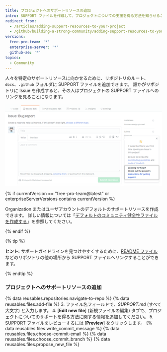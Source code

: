 ```yaml
---
title: プロジェクトへのサポートリソースの追加
intro: SUPPORT ファイルを作成して、プロジェクトについての支援を得る方法を知らせることができます。
redirect_from:
  - /articles/adding-support-resources-to-your-project
  - /github/building-a-strong-community/adding-support-resources-to-your-project
versions:
  free-pro-team: '*'
  enterprise-server: '*'
  github-ae: '*'
topics:
  - Community
---
```


人々を特定のサポートリソースに向かせるために、リポジトリのルート、`docs`、`.github` フォルダに SUPPORT ファイルを追加できます。 誰かがリポジトリに Issue を作成すると、その人はプロジェクトの SUPPORT ファイルへのリンクを見ることになります。

![サポートガイドライン](/assets/images/help/issues/support_guidelines_in_issue.png)

{% if currentVersion == "free-pro-team@latest" or enterpriseServerVersions contains currentVersion %}

Organization またはユーザアカウントのデフォルトのサポートリソースを作成できます。 詳しい情報については「[デフォルトのコミュニティ健全性ファイルを作成する](/communities/setting-up-your-project-for-healthy-contributions/creating-a-default-community-health-file)」を参照してください。

{% endif %}

{% tip %}

**ヒント:** サポートガイドラインを見つけやすくするために、[README ファイル](/articles/about-readmes/)などのリポジトリの他の場所から SUPPORT ファイルへリンクすることができます。

{% endtip %}

### プロジェクトへのサポートリソースの追加

{% data reusables.repositories.navigate-to-repo %}
{% data reusables.files.add-file %}
3. ファイル名フィールドで、*SUPPORT.md* (すべて大文字) と入力します。
4. [**Edit new file**] (新規ファイルの編集) タブで、プロジェクトについてのサポートを得る方法に関する情報を追加してください。
5. SUPPORT ファイルをレビューするには [**Preview**] をクリックします。
{% data reusables.files.write_commit_message %}
{% data reusables.files.choose-commit-email %}
{% data reusables.files.choose_commit_branch %}
{% data reusables.files.propose_new_file %}
